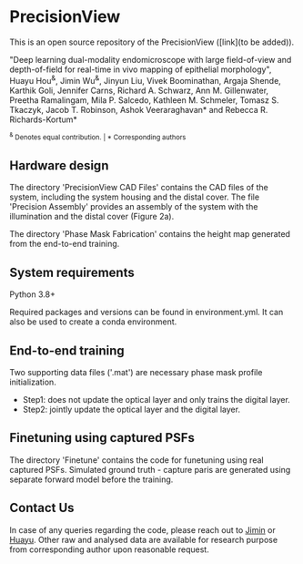 # PrecisionView
This is an open source repository of the PrecisionView ([link](to be added)).

"Deep learning dual-modality endomicroscope with large field-of-view and depth-of-field for real-time in vivo mapping of epithelial morphology", Huayu Hou<sup>&</sup>, Jimin Wu<sup>&</sup>, Jinyun Liu, Vivek Boominathan, Argaja Shende, Karthik Goli, Jennifer Carns, Richard A. Schwarz, Ann M. Gillenwater, Preetha Ramalingam, Mila P. Salcedo, Kathleen M. Schmeler, Tomasz S. Tkaczyk, Jacob T. Robinson, Ashok Veeraraghavan* and Rebecca R. Richards-Kortum*

<sub><sup>&</sup> Denotes equal contribution. | * Corresponding authors </sub>

## Hardware design
The directory 'PrecisionView CAD Files' contains the CAD files of the system, including the system housing and the distal cover. The file 'Precision Assembly' provides an assembly of the system with the illumination and the distal cover (Figure 2a). 

The directory 'Phase Mask Fabrication' contains the height map generated from the end-to-end training.

## System requirements
Python 3.8+

Required packages and versions can be found in environment.yml. It can also be used to create a conda environment.

## End-to-end training 
Two supporting data files ('.mat') are necessary phase mask profile initialization.

* Step1: does not update the optical layer and only trains the digital layer.
* Step2: jointly update the optical layer and the digital layer.

## Finetuning using captured PSFs

The directory 'Finetune' contains the code for funetuning using real captured PSFs. Simulated ground truth - capture paris are generated using separate forward model before the training. 

## Contact Us
In case of any queries regarding the code, please reach out to [Jimin](mailto:jimin.wu@rice.edu) or [Huayu](mailto:hhou@rice.edu).
Other raw and analysed data are available for research purpose from corresponding author upon reasonable request.
